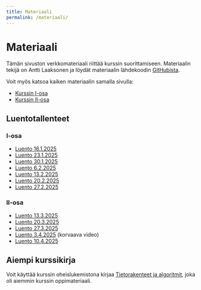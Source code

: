 ```yaml
---
title: Materiaali
permalink: /materiaali/
---
```

    
# Materiaali

Tämän sivuston verkkomateriaali riittää kurssin suorittamiseen. Materiaalin tekijä on Antti Laaksonen ja löydät materiaalin lähdekoodin [GitHubista](https://github.com/hy-tira/kevat-2025).

Voit myös katsoa kaiken materiaalin samalla sivulla:

* [Kurssin I-osa](../kaikki1)
* [Kurssin II-osa](../kaikki2)

## Luentotallenteet

### I-osa

* [Luento 16.1.2025](https://www.helsinki.fi/fi/unitube/video/b4bc417d-b153-43e8-9b65-1221bd493169)
* [Luento 23.1.2025](https://www.helsinki.fi/fi/unitube/video/7256c4e6-a742-4bd0-8ecc-ae779f7d4ca6)
* [Luento 30.1.2025](https://www.helsinki.fi/fi/unitube/video/36ea0adb-f40c-415a-a0dd-f94d77180a8c)
* [Luento 6.2.2025](https://www.helsinki.fi/fi/unitube/video/35e071c2-972e-4e91-86cb-480d6fec9eb5)
* [Luento 13.2.2025](https://www.helsinki.fi/fi/unitube/video/322564aa-3cff-409b-8edf-e7895dbda3fa)
* [Luento 20.2.2025](https://www.helsinki.fi/fi/unitube/video/ab7b2f5b-8a95-41e0-938f-9215af09c78d)
* [Luento 27.2.2025](https://www.helsinki.fi/fi/unitube/video/8c8aa00b-a7d1-411f-b5eb-085d9aa851a0)

### II-osa

* [Luento 13.3.2025](https://www.helsinki.fi/fi/unitube/video/95c230a4-e2e5-4bd6-91e3-a39eeec082ef)
* [Luento 20.3.2025](https://www.helsinki.fi/fi/unitube/video/1814b1eb-16a9-4373-957b-6be52d680156)
* [Luento 27.3.2025](https://www.helsinki.fi/fi/unitube/video/dfb574c5-f926-446f-a44e-3dd4ebd731f7)
* [Luento 3.4.2025](https://www.helsinki.fi/fi/unitube/video/defded7e-8596-4c80-bc12-d53fcecd9ada) (korvaava video)
* [Luento 10.4.2025](https://www.helsinki.fi/fi/unitube/video/657c9508-8531-4f7b-8393-9a5c71bd6cae)

## Aiempi kurssikirja

Voit käyttää kurssin oheislukemistona kirjaa [Tietorakenteet ja algoritmit](https://www.cs.helsinki.fi/u/ahslaaks/tirakirja/), joka oli aiemmin kurssin oppimateriaali.
